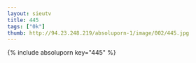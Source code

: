 ```yaml
--- 
layout: sieutv
title: 445
tags: ["0k"]
thumb: http://94.23.248.219/absoluporn-1/image/002/445.jpg
---
```

{% include absoluporn key="445" %} 
